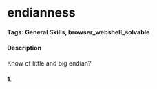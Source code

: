 # endianness

#### Tags: General Skills, browser_webshell_solvable

#### Description
Know of little and big endian?

#### 1. 

